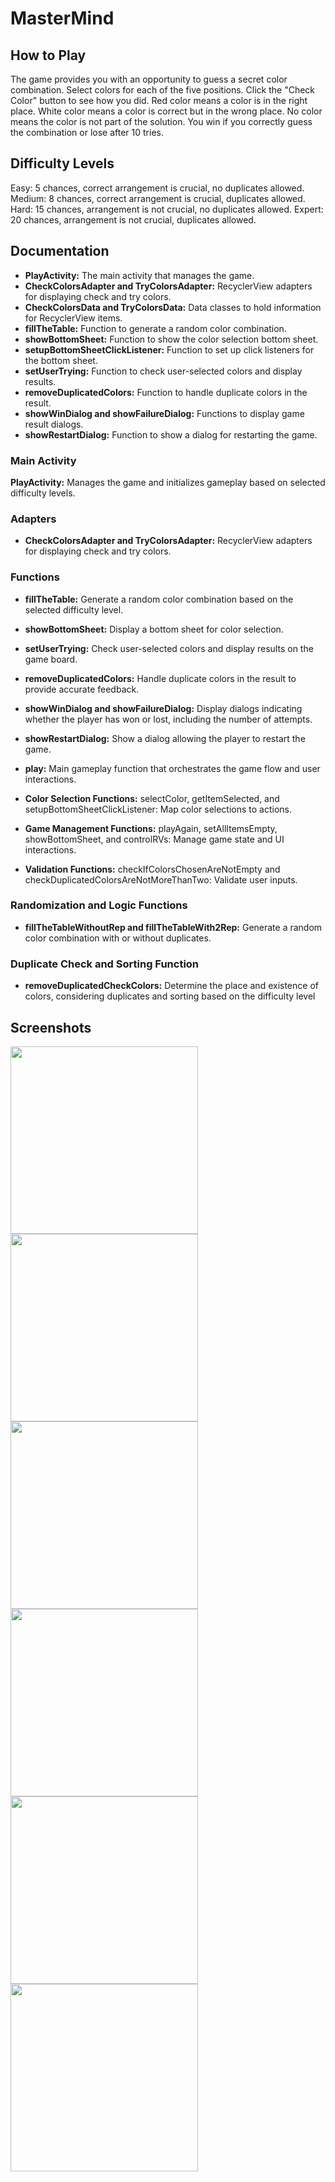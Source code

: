 # MasterMind
## How to Play
The game provides you with an opportunity to guess a secret color combination.
Select colors for each of the five positions.
Click the "Check Color" button to see how you did.
Red color means a color is in the right place.
White color means a color is correct but in the wrong place.
No color means the color is not part of the solution.
You win if you correctly guess the combination or lose after 10 tries.

## Difficulty Levels
Easy: 5 chances, correct arrangement is crucial, no duplicates allowed.
Medium: 8 chances, correct arrangement is crucial, duplicates allowed.
Hard: 15 chances, arrangement is not crucial, no duplicates allowed.
Expert: 20 chances, arrangement is not crucial, duplicates allowed.

## Documentation
- **PlayActivity:** The main activity that manages the game.
- **CheckColorsAdapter and TryColorsAdapter:** RecyclerView adapters for displaying check and try colors.
- **CheckColorsData and TryColorsData:** Data classes to hold information for RecyclerView items.
- **fillTheTable:** Function to generate a random color combination.
- **showBottomSheet:** Function to show the color selection bottom sheet.
- **setupBottomSheetClickListener:** Function to set up click listeners for the bottom sheet.
- **setUserTrying:** Function to check user-selected colors and display results.
- **removeDuplicatedColors:** Function to handle duplicate colors in the result.
- **showWinDialog and showFailureDialog:** Functions to display game result dialogs.
- **showRestartDialog:** Function to show a dialog for restarting the game.

### Main Activity
**PlayActivity:** Manages the game and initializes gameplay based on selected difficulty levels.
### Adapters
- **CheckColorsAdapter and TryColorsAdapter:** RecyclerView adapters for displaying check and try colors.
### Functions
- **fillTheTable:** Generate a random color combination based on the selected difficulty level.

- **showBottomSheet:** Display a bottom sheet for color selection.

- **setUserTrying:** Check user-selected colors and display results on the game board.

- **removeDuplicatedColors:** Handle duplicate colors in the result to provide accurate feedback.

- **showWinDialog and showFailureDialog:** Display dialogs indicating whether the player has won or lost, including the number of attempts.

- **showRestartDialog:** Show a dialog allowing the player to restart the game.

- **play:** Main gameplay function that orchestrates the game flow and user interactions.


- **Color Selection Functions:** selectColor, getItemSelected, and setupBottomSheetClickListener: Map color selections to actions.

- **Game Management Functions:** playAgain, setAllItemsEmpty, showBottomSheet, and controlRVs: Manage game state and UI interactions.

- **Validation Functions:** checkIfColorsChosenAreNotEmpty and checkDuplicatedColorsAreNotMoreThanTwo: Validate user inputs.

### Randomization and Logic Functions
- **fillTheTableWithoutRep and fillTheTableWith2Rep:** Generate a random color combination with or without duplicates.
### Duplicate Check and Sorting Function
- **removeDuplicatedCheckColors:** Determine the place and existence of colors, considering duplicates and sorting based on the difficulty level

## Screenshots

<img src="https://github.com/ayoubhamouta05/MasterMind/assets/103429679/29dbd5d4-ceb1-43e1-9b5b-abfecaf50f59" width="300" />
<img src="https://github.com/ayoubhamouta05/MasterMind/assets/103429679/353b16d9-10b8-43b7-9a6d-f013ba35da55" width="300" />
<img src="https://github.com/ayoubhamouta05/MasterMind/assets/103429679/51274408-acfe-488c-9cae-5b59b044a710" width="300" />
<img src="https://github.com/ayoubhamouta05/MasterMind/assets/103429679/fe8e0705-8c33-40fb-b9c9-5790f903b38f" width="300" />
<img src="https://github.com/ayoubhamouta05/MasterMind/assets/103429679/5b4c3c76-0dfd-4b3f-91bc-a88497e3e69a" width="300" />
<img src="https://github.com/ayoubhamouta05/MasterMind/assets/103429679/a56feaf6-2867-43af-a800-0c766061553c" width="300" />




